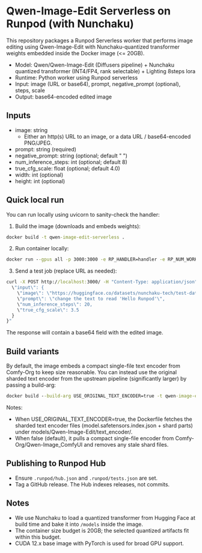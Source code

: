 # Qwen-Image-Edit Serverless on Runpod (with Nunchaku)

This repository packages a Runpod Serverless worker that performs image editing using Qwen-Image-Edit with Nunchaku-quantized transformer weights embedded inside the Docker image (<= 20GB).

- Model: Qwen/Qwen-Image-Edit (Diffusers pipeline) + Nunchaku quantized transformer (INT4/FP4, rank selectable) + Lighting 8steps lora
- Runtime: Python worker using Runpod serverless
- Input: image (URL or base64), prompt, negative_prompt (optional), steps, scale
- Output: base64-encoded edited image

## Inputs

- image: string
  - Either an http(s) URL to an image, or a data URL / base64-encoded PNG/JPEG.
- prompt: string (required)
- negative_prompt: string (optional; default " ")
- num_inference_steps: int (optional; default 8)
- true_cfg_scale: float (optional; default 4.0)
- width: int (optional)
- height: int (optional)

## Quick local run

You can run locally using uvicorn to sanity-check the handler:

1. Build the image (downloads and embeds weights):

```cmd
docker build -t qwen-image-edit-serverless .
```

2. Run container locally:

```cmd
docker run --gpus all -p 3000:3000 -e RP_HANDLER=handler -e RP_NUM_WORKERS=1 qwen-image-edit-serverless
```

3. Send a test job (replace URL as needed):

```cmd
curl -X POST http://localhost:3000/ -H "Content-Type: application/json" -d "{
  \"input\": {
    \"image\": \"https://huggingface.co/datasets/nunchaku-tech/test-data/resolve/main/inputs/neon_sign.png\",
    \"prompt\": \"change the text to read 'Hello Runpod'\",
    \"num_inference_steps\": 20,
    \"true_cfg_scale\": 3.5
  }
}"
```

The response will contain a base64 field with the edited image.

## Build variants

By default, the image embeds a compact single-file text encoder from Comfy-Org to keep size reasonable. You can instead use the original sharded text encoder from the upstream pipeline (significantly larger) by passing a build-arg:

```cmd
docker build --build-arg USE_ORIGINAL_TEXT_ENCODER=true -t qwen-image-edit-serverless:orig-te .
```

Notes:
- When USE_ORIGINAL_TEXT_ENCODER=true, the Dockerfile fetches the sharded text encoder files (model.safetensors.index.json + shard parts) under models/Qwen-Image-Edit/text_encoder/.
- When false (default), it pulls a compact single-file encoder from Comfy-Org/Qwen-Image_ComfyUI and removes any stale shard files.

## Publishing to Runpod Hub

- Ensure `.runpod/hub.json` and `.runpod/tests.json` are set.
- Tag a GitHub release. The Hub indexes releases, not commits.

## Notes

- We use Nunchaku to load a quantized transformer from Hugging Face at build time and bake it into `/models` inside the image.
- The container size budget is 20GB; the selected quantized artifacts fit within this budget.
- CUDA 12.x base image with PyTorch is used for broad GPU support.